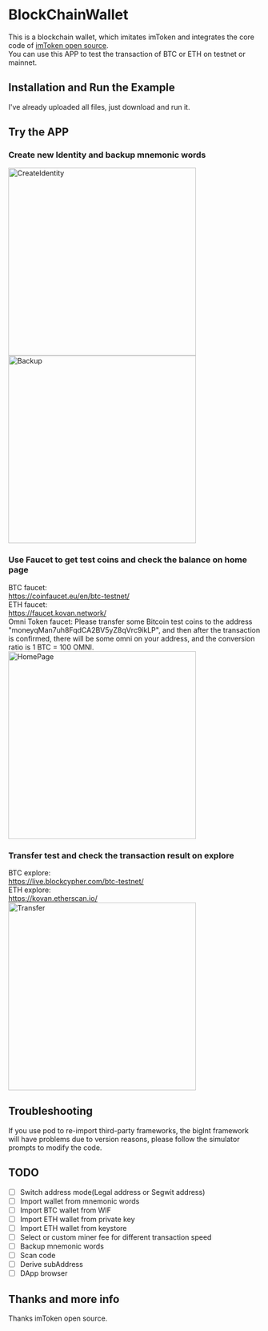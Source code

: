 # BlockChainWallet
This is a blockchain wallet, which imitates imToken and integrates the core code of [imToken open source](https://github.com/consenlabs/token-core-ios).  
You can use this APP to test the transaction of BTC or ETH on testnet or mainnet.  

## Installation and Run the Example   
I've already uploaded all files, just download and run it.  

## Try the APP
### Create new Identity and backup mnemonic words
<img src="SampleImage/CreateIdentity.PNG" width="375" alt="CreateIdentity"/>            <img src="SampleImage/Backup.PNG" width="375" alt="Backup"/>

### Use Faucet to get test coins and check the balance on home page
BTC faucet:  
https://coinfaucet.eu/en/btc-testnet/  
ETH faucet:  
https://faucet.kovan.network/  
Omni Token faucet:
Please transfer some Bitcoin test coins to the address "moneyqMan7uh8FqdCA2BV5yZ8qVrc9ikLP", and then after the transaction is confirmed, there will be some omni on your address, and the conversion ratio is 1 BTC = 100 OMNI.
<img src="SampleImage/HomePage.PNG" width="375" alt="HomePage"/>

### Transfer test and check the transaction result on explore
BTC explore:  
https://live.blockcypher.com/btc-testnet/  
ETH explore:  
https://kovan.etherscan.io/  
<img src="SampleImage/Transfer.PNG" width="375" alt="Transfer"/>

## Troubleshooting
If you use pod to re-import third-party frameworks, the bigInt framework will have problems due to version reasons, please follow the simulator prompts to modify the code.  

## TODO
- [ ] Switch address mode(Legal address or Segwit address)
- [ ] Import wallet from mnemonic words
- [ ] Import BTC wallet from WIF
- [ ] Import ETH wallet from private key
- [ ] Import ETH wallet from keystore
- [ ] Select or custom miner fee for different transaction speed
- [ ] Backup mnemonic words
- [ ] Scan code
- [ ] Derive subAddress
- [ ] DApp browser

## Thanks and more info
Thanks imToken open source.

